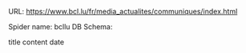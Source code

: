 URL: https://www.bcl.lu/fr/media_actualites/communiques/index.html

Spider name: bcllu
DB Schema:

title
content
date